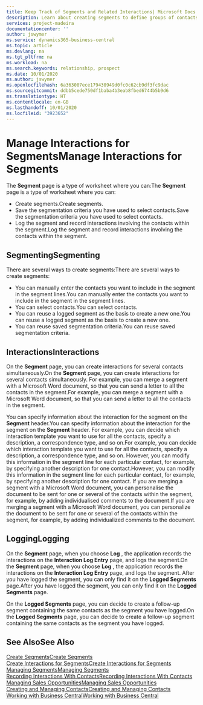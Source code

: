 ```yaml
---
title: Keep Track of Segments and Related Interactions| Microsoft Docs
description: Learn about creating segments to define groups of contacts and specifying interactions for segments.
services: project-madeira
documentationcenter: ''
author: jswymer
ms.service: dynamics365-business-central
ms.topic: article
ms.devlang: na
ms.tgt_pltfrm: na
ms.workload: na
ms.search.keywords: relationship, prospect
ms.date: 10/01/2020
ms.author: jswymer
ms.openlocfilehash: 6a363007ece179430949d0fc0c62cb9df3fc9dac
ms.sourcegitcommit: ddbb5cede750df1baba4b3eab8fbed6744b5b9d6
ms.translationtype: HT
ms.contentlocale: en-GB
ms.lasthandoff: 10/01/2020
ms.locfileid: "3923652"
---
```

# <a name="manage-interactions-for-segments"></a><span data-ttu-id="5cb0b-103">Manage Interactions for Segments</span><span class="sxs-lookup"><span data-stu-id="5cb0b-103">Manage Interactions for Segments</span></span>
<span data-ttu-id="5cb0b-104">The **Segment** page is a type of worksheet where you can:</span><span class="sxs-lookup"><span data-stu-id="5cb0b-104">The **Segment** page is a type of worksheet where you can:</span></span>

* <span data-ttu-id="5cb0b-105">Create segments.</span><span class="sxs-lookup"><span data-stu-id="5cb0b-105">Create segments.</span></span>
* <span data-ttu-id="5cb0b-106">Save the segmentation criteria you have used to select contacts.</span><span class="sxs-lookup"><span data-stu-id="5cb0b-106">Save the segmentation criteria you have used to select contacts.</span></span>
* <span data-ttu-id="5cb0b-107">Log the segment and record interactions involving the contacts within the segment.</span><span class="sxs-lookup"><span data-stu-id="5cb0b-107">Log the segment and record interactions involving the contacts within the segment.</span></span>

## <a name="segmenting"></a><span data-ttu-id="5cb0b-108">Segmenting</span><span class="sxs-lookup"><span data-stu-id="5cb0b-108">Segmenting</span></span>
<span data-ttu-id="5cb0b-109">There are several ways to create segments:</span><span class="sxs-lookup"><span data-stu-id="5cb0b-109">There are several ways to create segments:</span></span>

* <span data-ttu-id="5cb0b-110">You can manually enter the contacts you want to include in the segment in the segment lines.</span><span class="sxs-lookup"><span data-stu-id="5cb0b-110">You can manually enter the contacts you want to include in the segment in the segment lines.</span></span>
* <span data-ttu-id="5cb0b-111">You can select contacts.</span><span class="sxs-lookup"><span data-stu-id="5cb0b-111">You can select contacts.</span></span>
* <span data-ttu-id="5cb0b-112">You can reuse a logged segment as the basis to create a new one.</span><span class="sxs-lookup"><span data-stu-id="5cb0b-112">You can reuse a logged segment as the basis to create a new one.</span></span>
* <span data-ttu-id="5cb0b-113">You can reuse saved segmentation criteria.</span><span class="sxs-lookup"><span data-stu-id="5cb0b-113">You can reuse saved segmentation criteria.</span></span>

## <a name="interactions"></a><span data-ttu-id="5cb0b-114">Interactions</span><span class="sxs-lookup"><span data-stu-id="5cb0b-114">Interactions</span></span>
<span data-ttu-id="5cb0b-115">On the **Segment** page, you can create interactions for several contacts simultaneously.</span><span class="sxs-lookup"><span data-stu-id="5cb0b-115">On the **Segment** page, you can create interactions for several contacts simultaneously.</span></span> <span data-ttu-id="5cb0b-116">For example, you can merge a segment with a Microsoft Word document, so that you can send a letter to all the contacts in the segment.</span><span class="sxs-lookup"><span data-stu-id="5cb0b-116">For example, you can merge a segment with a Microsoft Word document, so that you can send a letter to all the contacts in the segment.</span></span>

<span data-ttu-id="5cb0b-117">You can specify information about the interaction for the segment on the **Segment** header.</span><span class="sxs-lookup"><span data-stu-id="5cb0b-117">You can specify information about the interaction for the segment on the **Segment** header.</span></span> <span data-ttu-id="5cb0b-118">For example, you can decide which interaction template you want to use for all the contacts, specify a description, a correspondence type, and so on.</span><span class="sxs-lookup"><span data-stu-id="5cb0b-118">For example, you can decide which interaction template you want to use for all the contacts, specify a description, a correspondence type, and so on.</span></span> <span data-ttu-id="5cb0b-119">However, you can modify this information in the segment line for each particular contact, for example, by specifying another description for one contact.</span><span class="sxs-lookup"><span data-stu-id="5cb0b-119">However, you can modify this information in the segment line for each particular contact, for example, by specifying another description for one contact.</span></span> <span data-ttu-id="5cb0b-120">If you are merging a segment with a Microsoft Word document, you can personalise the document to be sent for one or several of the contacts within the segment, for example, by adding individualised comments to the document.</span><span class="sxs-lookup"><span data-stu-id="5cb0b-120">If you are merging a segment with a Microsoft Word document, you can personalize the document to be sent for one or several of the contacts within the segment, for example, by adding individualized comments to the document.</span></span>

## <a name="logging"></a><span data-ttu-id="5cb0b-121">Logging</span><span class="sxs-lookup"><span data-stu-id="5cb0b-121">Logging</span></span>
<span data-ttu-id="5cb0b-122">On the **Segment** page, when you choose **Log** , the application records the interactions on the **Interaction Log Entry** page, and logs the segment.</span><span class="sxs-lookup"><span data-stu-id="5cb0b-122">On the **Segment** page, when you choose **Log** , the application records the interactions on the **Interaction Log Entry** page, and logs the segment.</span></span> <span data-ttu-id="5cb0b-123">After you have logged the segment, you can only find it on the **Logged Segments** page.</span><span class="sxs-lookup"><span data-stu-id="5cb0b-123">After you have logged the segment, you can only find it on the **Logged Segments** page.</span></span>

<span data-ttu-id="5cb0b-124">On the **Logged Segments** page, you can decide to create a follow-up segment containing the same contacts as the segment you have logged.</span><span class="sxs-lookup"><span data-stu-id="5cb0b-124">On the **Logged Segments** page, you can decide to create a follow-up segment containing the same contacts as the segment you have logged.</span></span>

## <a name="see-also"></a><span data-ttu-id="5cb0b-125">See Also</span><span class="sxs-lookup"><span data-stu-id="5cb0b-125">See Also</span></span>
[<span data-ttu-id="5cb0b-126">Create Segments</span><span class="sxs-lookup"><span data-stu-id="5cb0b-126">Create Segments</span></span>](marketing-how-create-segment.md)  
[<span data-ttu-id="5cb0b-127">Create Interactions for Segments</span><span class="sxs-lookup"><span data-stu-id="5cb0b-127">Create Interactions for Segments</span></span>](marketing-how-create-interactions.md)  
[<span data-ttu-id="5cb0b-128">Managing Segments</span><span class="sxs-lookup"><span data-stu-id="5cb0b-128">Managing Segments</span></span>](marketing-segments.md)  
[<span data-ttu-id="5cb0b-129">Recording Interactions With Contacts</span><span class="sxs-lookup"><span data-stu-id="5cb0b-129">Recording Interactions With Contacts</span></span>](marketing-interactions.md)  
[<span data-ttu-id="5cb0b-130">Managing Sales Opportunities</span><span class="sxs-lookup"><span data-stu-id="5cb0b-130">Managing Sales Opportunities</span></span>](marketing-manage-sales-opportunities.md)  
[<span data-ttu-id="5cb0b-131">Creating and Managing Contacts</span><span class="sxs-lookup"><span data-stu-id="5cb0b-131">Creating and Managing Contacts</span></span>](marketing-contacts.md)  
[<span data-ttu-id="5cb0b-132">Working with Business Central</span><span class="sxs-lookup"><span data-stu-id="5cb0b-132">Working with Business Central</span></span>](ui-work-product.md)
